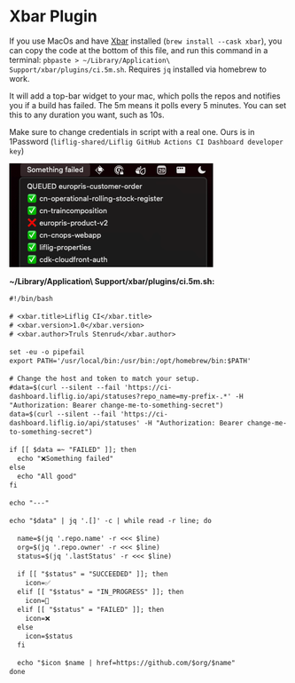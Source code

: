 # Xbar Plugin

If you use MacOs and have [Xbar](https://xbarapp.com/) installed (`brew install --cask xbar`),
you can copy the code at the bottom of this file, and run this command in a
terminal: `pbpaste > ~/Library/Application\ Support/xbar/plugins/ci.5m.sh`.
Requires `jq` installed via homebrew to work.

It will add a top-bar widget to your mac, which polls the repos and notifies you if a build has failed. The 5m means it
polls every 5 minutes. You can set this to any duration you want, such as 10s.

Make sure to change credentials in script with a real one. Ours is in 1Password (`liflig-shared/Liflig GitHub Actions CI Dashboard developer key`)

![Xbar preview](xbar-preview.png)


**~/Library/Application\ Support/xbar/plugins/ci.5m.sh:**
```shell
#!/bin/bash

# <xbar.title>Liflig CI</xbar.title>
# <xbar.version>1.0</xbar.version>
# <xbar.author>Truls Stenrud</xbar.author>

set -eu -o pipefail
export PATH='/usr/local/bin:/usr/bin:/opt/homebrew/bin:$PATH'

# Change the host and token to match your setup.
#data=$(curl --silent --fail 'https://ci-dashboard.liflig.io/api/statuses?repo_name=my-prefix-.*' -H "Authorization: Bearer change-me-to-something-secret")
data=$(curl --silent --fail 'https://ci-dashboard.liflig.io/api/statuses' -H "Authorization: Bearer change-me-to-something-secret")

if [[ $data =~ "FAILED" ]]; then
  echo "❌Something failed"
else
  echo "All good"
fi

echo "---"

echo "$data" | jq '.[]' -c | while read -r line; do
  
  name=$(jq '.repo.name' -r <<< $line)
  org=$(jq '.repo.owner' -r <<< $line)
  status=$(jq '.lastStatus' -r <<< $line)

  if [[ "$status" = "SUCCEEDED" ]]; then
    icon=✅
  elif [[ "$status" = "IN_PROGRESS" ]]; then
    icon=🔄
  elif [[ "$status" = "FAILED" ]]; then
    icon=❌
  else
    icon=$status
  fi

  echo "$icon $name | href=https://github.com/$org/$name"
done
```
